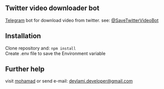 ## Twitter video downloader bot

[Telegram](https://telegram.org/) bot for download video from twitter.
see: [@SaveTwitterVideoBot](https://t.me/SaveTwitterVideoBot)

## Installation
Clone repository and:
`npm install`  
Create .env file to save the Environment variable

## Further help
visit [mohamad](http://mohamad.js.org) or send e-mail: [deylami.developer@gmail.com](mailto:deylami.developer@gmail.com)



